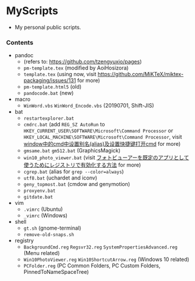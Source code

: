 # MyScripts

+ My personal public scripts.

### Contents

+ pandoc
    + (refers to: https://github.com/tzengyuxio/pages)
    + `pm-template.tex` (modified by AoiHosizora)
    + `template.tex` (using now, visit https://github.com/MiKTeX/miktex-packaging/issues/131 for more)
    + `pm-template.html5` (old)
    + `pandocode.bat` (new)
+ macro
    + `WinWord.vbs` `WinWord_Encode.vbs` (20190701, Shift-JIS)
+ bat
    + `restartexplorer.bat`
    + `cmdrc.bat` (add `REG_SZ AutoRun` to `HKEY_CURRENT_USER\SOFTWARE\Microsoft\Command Processor` or `HKEY_LOCAL_MACHINE\SOFTWARE\Microsoft\Command Processor`, visit [window中的cmd中设置别名(alias)及设置快捷键打开cmd](https://blog.csdn.net/yiranzhiliposui/article/details/83116819) for more)
    + `gmsame.bat` `gm512.bat` (GraphicsMagick)
    + `win10_photo_viewer.bat` (visit [フォトビューアーを既定のアプリとして使うためにレジストリで有効化する方法](https://qwerty.work/blog/2020/04/windows10-photoviewer-enable.php) for more)
    + `cgrep.bat` (alias for `grep --color=always`)
    + `utf8.bat` (uchardet and iconv)
    + `geny_topmost.bat` (cmdow and genymotion)
    + `proxyenv.bat`
    + `gitdate.bat`
+ vim
    + `.vimrc` (Ubuntu)
    + `_vimrc` (Windows)
+ shell
    + `gt.sh` (gnome-terminal)
    + `remove-old-snaps.sh`
+ registry
    + `BackgroundCmd.reg` `Regsvr32.reg` `SystemPropertiesAdvanced.reg` (Menu related)
    + `Win10PhotoViewer.reg` `Win10ShortcutArrow.reg` (Windows 10 related)
    + `PCFolder.reg` (PC Common Folders, PC Custom Folders, PinnedToNameSpaceTree)
